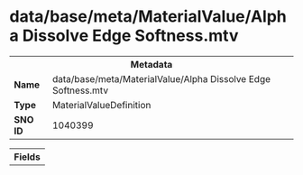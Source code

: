 <h1>data/base/meta/MaterialValue/Alpha Dissolve Edge Softness.mtv</h1><table><tr><th colspan="100%">Metadata</th></tr><tr><td><b>Name</b></td><td>data/base/meta/MaterialValue/Alpha Dissolve Edge Softness.mtv</td></tr><tr><td><b>Type</b></td><td>MaterialValueDefinition</td></tr><tr><td><b>SNO ID</b></td><td>1040399</td></tr></table>

<table><tr><th colspan="100%">Fields</th></tr></table>

